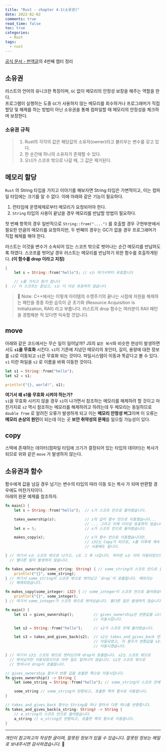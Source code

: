 ```yaml
---
title: "Rust - chapter 4-1(소유권)"
date: 2022-02-02
comments: true
read_time: false
toc: true
categories:
  - Rust
tags:
  - rust
---
```


[공식 문서 - 번역글](https://rinthel.github.io/rust-lang-book-ko/ch02-00-guessing-game-tutorial.html)의 4번째 챕터 정리

## 소유권

러스트의 언어의 유니크한 특징이며, `GC` 없이 메모리의 안정성 보장을 해주는 역할을 한다.  
프로그램이 실행하는 도중 `GC`가 사용하지 않는 메모리를 회수하거나 프로그래머가 직접 할당 및 해제를 하는 방법이 아닌 소유권을 통해 컴파일할 때 메모리의 안정성을 체크하며 보장한다.

### 소유권 규칙

> 1. Rust의 각각의 값은 해당값의 소유자(owner)라고 불리우는 변수를 갖고 있다.
> 2. 한 순간에 하나의 소유자가 존재할 수 있다.
> 3. 오너가 스코프 밖으로 나갈 때, 그 값은 제거된다.

## 메모리 할당

`Rust` 의 String 타입을 가지고 이야기를 해보자면 String 타입은 가변적이고, 이는 컴파일 타임에는 크기를 알 수 없다. 이에 아래와 같은 기능이 필요하다.

1. 런타임에 운영체제로부터 메모리가 요청되어야 한다.
2. `String` 타입의 사용이 끝났을 경우 메모리를 반납할 방법이 필요하다.

첫 번째 항목의 경우 일반적으로 `String::from("....")` 를 호출할 경우 구현부분에서 필요한 만큼의 메모리를 요청하지만, 두 번째의 경우는 GC가 없을 경우 프로그래머가 직접 해제를 해야 한다.

러스트는 이것을 변수가 소속되어 있는 스코프 밖으로 벗어나는 순간 메모리를 반납하도록 하였다. 스코프를 벗어날 경우 러스트는 메모리를 반납하기 위한 함수를 호출하게된다. **(이 함수를 drop 이라고 지칭)**

```rs
{
    let s = String::from("hello"); // s는 여기서부터 유효합니다

    // s를 가지고 뭔가 합니다
}  // 이 스코프는 끝났고, s는 더 이상 유효하지 않습니다
```

> 📔 Note: C++에서는 이렇게 아이템의 수명주기의 끝나는 시점에 자원을 해제하는 패턴을 종종 자원 습득이 곧 초기화 (Resource Acquisition Is Initialization, RAII) 라고 부릅니다. 러스트의 drop 함수는 여러분이 RAII 패턴을 경험해본 적 있다면 익숙할 것입니다.

## move

아래와 같은 코드에서는 무슨 일이 일어날까? JS의 `얇은 복사`와 비슷한 현상이 발생하면서도 **`s1`을 무효화** 시킨다. `s1`이 기존에 지녔던 메모리의 포인터, 길이, 용량에 대한 정보를 `s2`로 이동되고 `s1`은 무효화 되는 것이다. 파일시스템이 이동과 똑같다고 볼 수 있다. `s1` 이란 파일을 `s2` 로 이름을 바꿔 이동한 것이다.

```rs
let s1 = String::from("hello");
let s2 = s1;

println!("{}, world!", s1);
```

**여기서 왜 s1을 무효화 시켜야 하는가?**  
`s1`을 무효화 시키지 않을 경우 `s1`이 나가면서 참조하는 메모리를 해제하려 할 것이고 마친가지로 `s2` 역시 참조하는 메모리를 해제하려고 하려는데 두 메모리는 동일하므로 `double free` 로 알려진 오류가 발생하게 되고 이는 **메모리 안정성 버그**이며 이 오류는 **메모리 손상의 원인**이 되는데 이는 곳 **보안 취약성의 문제**를 일으킬 가능성이 있다.

## copy

스택에 존재하는 데이터(컴파일 타임에 크기가 결정되어 있는 타입의 데이터)는 복사가 되므로 위와 같은 `move` 가 발생하지 않는다.

## 소유권과 함수

함수에게 값을 넘길 경우 넘기는 변수의 타입의 따라 이동 또는 복사 가 되며 반환할 경우에도 마찬가지이다.  
아래의 원문 예제를 참조하자.

```rs
fn main() {
    let s = String::from("hello");  // s가 스코프 안으로 들어왔습니다.

    takes_ownership(s);             // s의 값이 함수 안으로 이동했습니다...
                                    // ... 그리고 이제 더이상 유효하지 않습니다.
    let x = 5;                      // x가 스코프 안으로 들어왔습니다.

    makes_copy(x);                  // x가 함수 안으로 이동했습니다만,
                                    // i32는 Copy가 되므로, x를 이후에 계속
                                    // 사용해도 됩니다.

} // 여기서 x는 스코프 밖으로 나가고, s도 그 후 나갑니다. 하지만 s는 이미 이동되었으므로,
  // 별다른 일이 발생하지 않습니다.

fn takes_ownership(some_string: String) { // some_string이 스코프 안으로 들어왔습니다.
    println!("{}", some_string);
} // 여기서 some_string이 스코프 밖으로 벗어났고 `drop`이 호출됩니다. 메모리는
  // 해제되었습니다.

fn makes_copy(some_integer: i32) { // some_integer이 스코프 안으로 들어왔습니다.
    println!("{}", some_integer);
} // 여기서 some_integer가 스코프 밖으로 벗어났습니다. 별다른 일은 발생하지 않습니다.
```

```rs
fn main() {
    let s1 = gives_ownership();         // gives_ownership은 반환값을 s1에게
                                        // 이동시킵니다.

    let s2 = String::from("hello");     // s2가 스코프 안에 들어왔습니다.

    let s3 = takes_and_gives_back(s2);  // s2는 takes_and_gives_back 안으로
                                        // 이동되었고, 이 함수가 반환값을 s3으로도
                                        // 이동시켰습니다.

} // 여기서 s3는 스코프 밖으로 벗어났으며 drop이 호출됩니다. s2는 스코프 밖으로
  // 벗어났지만 이동되었으므로 아무 일도 일어나지 않습니다. s1은 스코프 밖으로
  // 벗어나서 drop이 호출됩니다.

// gives_ownership 함수가 반환 값을 호출한 쪽으로 이동시킵니다.
fn gives_ownership() -> String {
    let some_string = String::from("hello"); // some_string이 스코프 안에 들어왔습니다.

    some_string // some_string이 반환되고, 호출한 쪽의 함수로 이동됩니다.
}

// takes_and_gives_back 함수는 String을 하나 받아서 다른 하나를 반환합니다.
fn takes_and_gives_back(a_string: String) -> String {
    // a_string이 스코프 안으로 들어왔습니다.
    a_string // a_string은 반환되고, 호출한 쪽의 함수로 이동됩니다.
}
```

<hr/>

_개인이 참고하고자 작성한 글이며, 잘못된 정보가 있을 수 있습니다. 잘못된 정보는 메일로 보내주시면 감사하겠습니다._ 🙏
